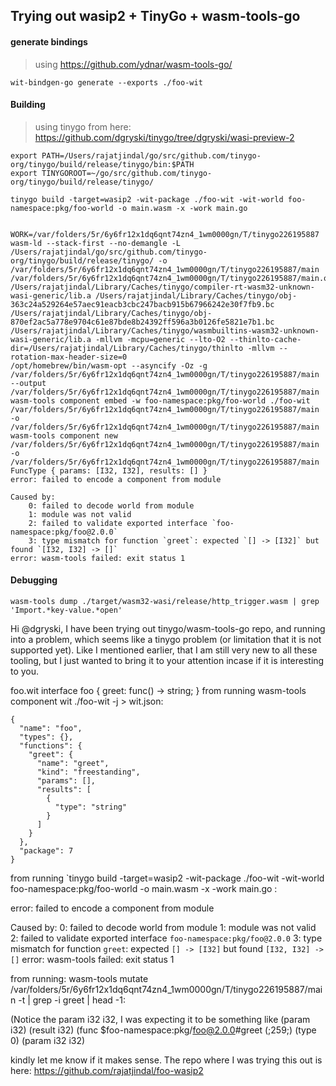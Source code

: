 ## Trying out wasip2 + TinyGo + wasm-tools-go

#### generate bindings
> using https://github.com/ydnar/wasm-tools-go/

```
wit-bindgen-go generate --exports ./foo-wit
```


#### Building
> using tinygo from here: https://github.com/dgryski/tinygo/tree/dgryski/wasi-preview-2

```
export PATH=/Users/rajatjindal/go/src/github.com/tinygo-org/tinygo/build/release/tinygo/bin:$PATH
export TINYGOROOT=~/go/src/github.com/tinygo-org/tinygo/build/release/tinygo/

tinygo build -target=wasip2 -wit-package ./foo-wit -wit-world foo-namespace:pkg/foo-world -o main.wasm -x -work main.go


WORK=/var/folders/5r/6y6fr12x1dq6qnt74zn4_1wm0000gn/T/tinygo226195887
wasm-ld --stack-first --no-demangle -L /Users/rajatjindal/go/src/github.com/tinygo-org/tinygo/build/release/tinygo/ -o /var/folders/5r/6y6fr12x1dq6qnt74zn4_1wm0000gn/T/tinygo226195887/main /var/folders/5r/6y6fr12x1dq6qnt74zn4_1wm0000gn/T/tinygo226195887/main.o /Users/rajatjindal/Library/Caches/tinygo/compiler-rt-wasm32-unknown-wasi-generic/lib.a /Users/rajatjindal/Library/Caches/tinygo/obj-363c24a529264e57aec91eacb3cbc247bacb915b67966242e30f7fb9.bc /Users/rajatjindal/Library/Caches/tinygo/obj-870ef2ac5a778e9704c61e87bde8b24392ff596a3b0126fe5821e7b1.bc /Users/rajatjindal/Library/Caches/tinygo/wasmbuiltins-wasm32-unknown-wasi-generic/lib.a -mllvm -mcpu=generic --lto-O2 --thinlto-cache-dir=/Users/rajatjindal/Library/Caches/tinygo/thinlto -mllvm --rotation-max-header-size=0
/opt/homebrew/bin/wasm-opt --asyncify -Oz -g /var/folders/5r/6y6fr12x1dq6qnt74zn4_1wm0000gn/T/tinygo226195887/main --output /var/folders/5r/6y6fr12x1dq6qnt74zn4_1wm0000gn/T/tinygo226195887/main
wasm-tools component embed -w foo-namespace:pkg/foo-world ./foo-wit /var/folders/5r/6y6fr12x1dq6qnt74zn4_1wm0000gn/T/tinygo226195887/main -o /var/folders/5r/6y6fr12x1dq6qnt74zn4_1wm0000gn/T/tinygo226195887/main
wasm-tools component new /var/folders/5r/6y6fr12x1dq6qnt74zn4_1wm0000gn/T/tinygo226195887/main -o /var/folders/5r/6y6fr12x1dq6qnt74zn4_1wm0000gn/T/tinygo226195887/main
FuncType { params: [I32, I32], results: [] }
error: failed to encode a component from module

Caused by:
    0: failed to decode world from module
    1: module was not valid
    2: failed to validate exported interface `foo-namespace:pkg/foo@2.0.0`
    3: type mismatch for function `greet`: expected `[] -> [I32]` but found `[I32, I32] -> []`
error: wasm-tools failed: exit status 1
```

#### Debugging
```
wasm-tools dump ./target/wasm32-wasi/release/http_trigger.wasm | grep 'Import.*key-value.*open'                 
```



Hi @dgryski, I have been trying out tinygo/wasm-tools-go repo, and running into a problem, which seems like a tinygo problem (or limitation that it is not supported yet). Like I mentioned earlier, that I am still very new to all these tooling, but I just wanted to bring it to your attention incase if it is interesting to you.

foo.wit
interface foo {
    greet: func() -> string;
}
from running wasm-tools component wit ./foo-wit -j > wit.json:

    {
      "name": "foo",
      "types": {},
      "functions": {
        "greet": {
          "name": "greet",
          "kind": "freestanding",
          "params": [],
          "results": [
            {
              "type": "string"
            }
          ]
        }
      },
      "package": 7
    }

from running `tinygo build -target=wasip2 -wit-package ./foo-wit -wit-world foo-namespace:pkg/foo-world -o main.wasm -x -work main.go :


error: failed to encode a component from module

Caused by:
    0: failed to decode world from module
    1: module was not valid
    2: failed to validate exported interface `foo-namespace:pkg/foo@2.0.0`
    3: type mismatch for function `greet`: expected `[] -> [I32]` but found `[I32, I32] -> []`
error: wasm-tools failed: exit status 1

from running: wasm-tools mutate /var/folders/5r/6y6fr12x1dq6qnt74zn4_1wm0000gn/T/tinygo226195887/main -t | grep -i greet | head -1:

(Notice the param i32 i32, I was expecting it to be something like (param i32) (result i32)
  (func $foo-namespace:pkg/foo@2.0.0#greet (;259;) (type 0) (param i32 i32)

kindly let me know if it makes sense. The repo where I was trying this out is here: https://github.com/rajatjindal/foo-wasip2
```